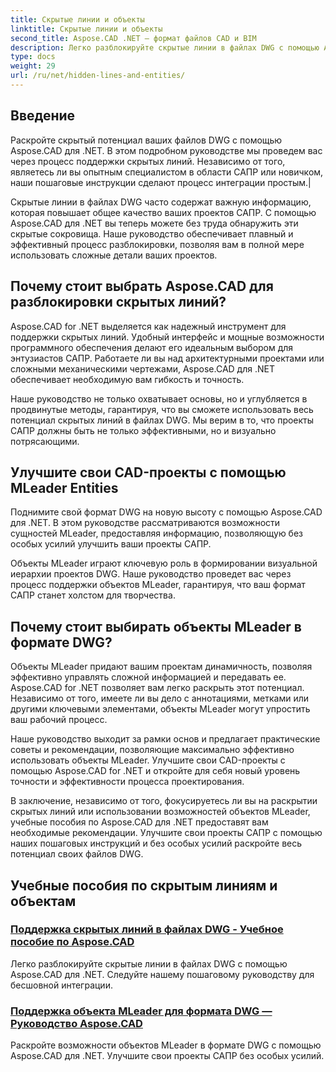 ```yaml
---
title: Скрытые линии и объекты
linktitle: Скрытые линии и объекты
second_title: Aspose.CAD .NET — формат файлов CAD и BIM
description: Легко разблокируйте скрытые линии в файлах DWG с помощью Aspose.CAD для .NET. Улучшите свои проекты САПР с помощью нашего пошагового руководства.
type: docs
weight: 29
url: /ru/net/hidden-lines-and-entities/
---
```



## Введение

 Раскройте скрытый потенциал ваших файлов DWG с помощью Aspose.CAD для .NET. В этом подробном руководстве мы проведем вас через процесс поддержки скрытых линий. Независимо от того, являетесь ли вы опытным специалистом в области САПР или новичком, наши пошаговые инструкции сделают процесс интеграции простым.|

Скрытые линии в файлах DWG часто содержат важную информацию, которая повышает общее качество ваших проектов САПР. С помощью Aspose.CAD для .NET вы теперь можете без труда обнаружить эти скрытые сокровища. Наше руководство обеспечивает плавный и эффективный процесс разблокировки, позволяя вам в полной мере использовать сложные детали ваших проектов.

## Почему стоит выбрать Aspose.CAD для разблокировки скрытых линий?

Aspose.CAD for .NET выделяется как надежный инструмент для поддержки скрытых линий. Удобный интерфейс и мощные возможности программного обеспечения делают его идеальным выбором для энтузиастов САПР. Работаете ли вы над архитектурными проектами или сложными механическими чертежами, Aspose.CAD для .NET обеспечивает необходимую вам гибкость и точность.

Наше руководство не только охватывает основы, но и углубляется в продвинутые методы, гарантируя, что вы сможете использовать весь потенциал скрытых линий в файлах DWG. Мы верим в то, что проекты САПР должны быть не только эффективными, но и визуально потрясающими.

## Улучшите свои CAD-проекты с помощью MLeader Entities
Поднимите свой формат DWG на новую высоту с помощью Aspose.CAD для .NET. В этом руководстве рассматриваются возможности сущностей MLeader, предоставляя информацию, позволяющую без особых усилий улучшить ваши проекты САПР.


Объекты MLeader играют ключевую роль в формировании визуальной иерархии проектов DWG. Наше руководство проведет вас через процесс поддержки объектов MLeader, гарантируя, что ваш формат САПР станет холстом для творчества.

## Почему стоит выбирать объекты MLeader в формате DWG?

Объекты MLeader придают вашим проектам динамичность, позволяя эффективно управлять сложной информацией и передавать ее. Aspose.CAD for .NET позволяет вам легко раскрыть этот потенциал. Независимо от того, имеете ли вы дело с аннотациями, метками или другими ключевыми элементами, объекты MLeader могут упростить ваш рабочий процесс.

Наше руководство выходит за рамки основ и предлагает практические советы и рекомендации, позволяющие максимально эффективно использовать объекты MLeader. Улучшите свои CAD-проекты с помощью Aspose.CAD for .NET и откройте для себя новый уровень точности и эффективности процесса проектирования.

В заключение, независимо от того, фокусируетесь ли вы на раскрытии скрытых линий или использовании возможностей объектов MLeader, учебные пособия по Aspose.CAD для .NET предоставят вам необходимые рекомендации. Улучшите свои проекты САПР с помощью наших пошаговых инструкций и без особых усилий раскройте весь потенциал своих файлов DWG.
## Учебные пособия по скрытым линиям и объектам
### [Поддержка скрытых линий в файлах DWG - Учебное пособие по Aspose.CAD](./supporting-hidden-lines-in-dwg/)
Легко разблокируйте скрытые линии в файлах DWG с помощью Aspose.CAD для .NET. Следуйте нашему пошаговому руководству для бесшовной интеграции.
### [Поддержка объекта MLeader для формата DWG — Руководство Aspose.CAD](./supporting-mleader-entity-for-dwg-format/)
Раскройте возможности объектов MLeader в формате DWG с помощью Aspose.CAD для .NET. Улучшите свои проекты САПР без особых усилий.
